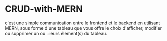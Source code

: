 # CRUD-with-MERN
c'est une simple communication entre le frontend et le backend en utilisant MERN, sous forme d'une tableau que vous offre le choix d'afficher, modifier ou supprimer un ou +ieurs élement(s) du tableau. 
